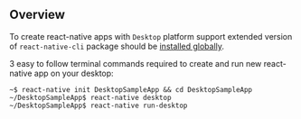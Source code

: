 ## Overview

To create react-native apps with `Desktop` platform support extended version of `react-native-cli` package should be [installed globally](docs/ReactQt/InstallUpdatedReactNativeCLI.md).  

3 easy to follow terminal commands required to create and run new react-native app on your desktop:

```
~$ react-native init DesktopSampleApp && cd DesktopSampleApp
~/DesktopSampleApp$ react-native desktop
~/DesktopSampleApp$ react-native run-desktop
```

